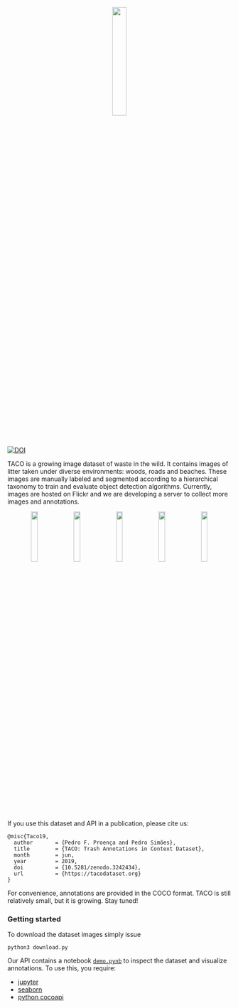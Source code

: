 <p align="center">
<img src="https://raw.githubusercontent.com/wiki/pedropro/TACO/images/logonav.png" width="25%"/>
</p>

[![DOI](https://zenodo.org/badge/DOI/10.5281/zenodo.3242434.svg)](https://doi.org/10.5281/zenodo.3242434)

TACO is a growing image dataset of waste in the wild. It contains images of litter taken under
diverse environments: woods, roads and beaches. These images are manually labeled and segmented
according to a hierarchical taxonomy to train and evaluate object detection algorithms. Currently,
images are hosted on Flickr and we are developing a server to collect more images and
annotations.


<div align="center">
  <div class="column">
    <img src="https://raw.githubusercontent.com/wiki/pedropro/TACO/images/1.png" width="17%" hspace="3">
    <img src="https://raw.githubusercontent.com/wiki/pedropro/TACO/images/2.png" width="17%" hspace="3">
    <img src="https://raw.githubusercontent.com/wiki/pedropro/TACO/images/3.png" width="17%" hspace="3">
    <img src="https://raw.githubusercontent.com/wiki/pedropro/TACO/images/4.png" width="17%" hspace="3">
    <img src="https://raw.githubusercontent.com/wiki/pedropro/TACO/images/5.png" width="17%" hspace="3">
  </div>
</div>
</br>

If you use this dataset and API in a publication, please cite us: &nbsp;
```
@misc{Taco19,
  author       = {Pedro F. Proença and Pedro Simões},
  title        = {TACO: Trash Annotations in Context Dataset},
  month        = jun,
  year         = 2019,
  doi          = {10.5281/zenodo.3242434},
  url          = {https://tacodataset.org}
}
```
For convenience, annotations are provided in the COCO format.
TACO is still relatively small, but it is growing. Stay tuned!


### Getting started

To download the dataset images simply issue
```
python3 download.py
```
Our API contains a notebook [``demo.pynb``](https://github.com/pedropro/TACO/blob/master/demo.ipynb) to inspect the dataset and visualize annotations. To use this, you require:
* [jupyter](https://jupyter.org/)
* [seaborn](https://seaborn.pydata.org/)
* [python cocoapi](https://github.com/cocodataset/cocoapi)

